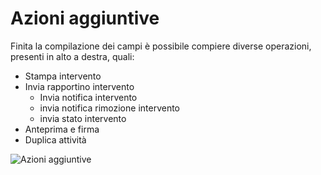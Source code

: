 # Azioni aggiuntive

Finita la compilazione dei campi è possibile compiere diverse operazioni, presenti in alto a destra, quali:

* Stampa intervento
* Invia rapportino intervento
  * Invia notifica intervento
  * invia notifica rimozione intervento
  * invia stato intervento
* Anteprima e firma
* Duplica attività

![Azioni aggiuntive](https://github.com/devcode-it/openstamanager-docs/tree/5242b6a23c677db2f5451152c8e4c4aded3a99cf/.gitbook/assets/opzioniattivita-1.PNG)

